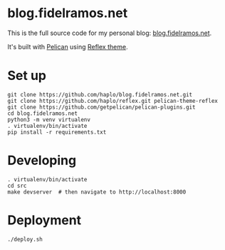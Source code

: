 blog.fidelramos.net
===================

This is the full source code for my personal blog: [blog.fidelramos.net](https://blog.fidelramos.net/).

It's built with [Pelican](http://getpelican.com/) using [Reflex theme](https://github.com/haplo/reflex).

Set up
======

``` shell
git clone https://github.com/haplo/blog.fidelramos.net.git
git clone https://github.com/haplo/reflex.git pelican-theme-reflex
git clone https://github.com/getpelican/pelican-plugins.git
cd blog.fidelramos.net
python3 -m venv virtualenv
. virtualenv/bin/activate
pip install -r requirements.txt
```

Developing
==========

``` shell
. virtualenv/bin/activate
cd src
make devserver  # then navigate to http://localhost:8000
```

Deployment
==========

``` shell
./deploy.sh
```
